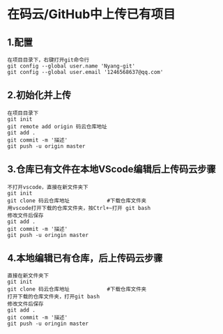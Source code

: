 # 在码云/GitHub中上传已有项目 #

## 1.配置 ##
	
	在项目目录下，右键打开git命令行
	git config --global user.name 'Nyang-git'
	git config --global user.email '1246568637@qq.com'

## 2.初始化并上传 ##
	
	在项目目录下
	git init   
	git remote add origin 码云仓库地址
	git add .
	git commit -m '描述'
	git push -u origin master

## 3.仓库已有文件在本地VScode编辑后上传码云步骤 ##

	不打开vscode，直接在新文件夹下 
	git init
	git clone 码云仓库地址            #下载仓库文件夹
	用vscode打开下载的仓库文件夹，按Ctrl+~打开 git bash
	修改文件后保存
	git add .
	git commit -m '描述'
	git push -u oringin master

## 4.本地编辑已有仓库，后上传码云步骤 ##

	直接在新文件夹下 
	git init
	git clone 码云仓库地址            #下载仓库文件夹
	打开下载的仓库文件夹，打开git bash
	修改文件后保存
	git add .
	git commit -m '描述'
	git push -u oringin master